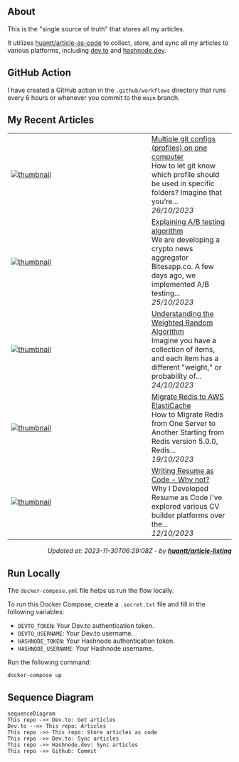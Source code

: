 ## About
This is the "single source of truth" that stores all my articles.

It utilizes [huantt/article-as-code](https://github.com/huantt/article-as-code) to collect, store, and sync all my articles to various platforms, including [dev.to](https://dev.to) and [hashnode.dev](https://hashnode.dev).

## GitHub Action
I have created a GitHub action in the `.github/workflows` directory that runs every 6 hours or whenever you commit to the `main` branch.

## My Recent Articles

<table>
        <tr>
            <td width="300px">
                <a href="https://dev.to/jacktt/multiple-git-configs-profiles-on-one-computer-2ik">
                    <img src="https://dynamic-thumbnail-dev-to.vercel.app/article/1646687/thumbnail?t=2023-11-30%2006%3a29%3a08.142004078%20%2b0000%20UTC%20m%3d%2b0.129062886" alt="thumbnail">
                </a>
            </td>
            <td>
                <a href="https://dev.to/jacktt/multiple-git-configs-profiles-on-one-computer-2ik">Multiple git configs (profiles) on one computer</a>
                <div>How to let git know which profile should be used in specific folders?   Imagine that you’re...</div>
                <div><i>26/10/2023</i></div>
            </td>
        </tr>
        <tr>
            <td width="300px">
                <a href="https://dev.to/jacktt/explaining-ab-testing-algorithm-50mf">
                    <img src="https://dynamic-thumbnail-dev-to.vercel.app/article/1645679/thumbnail?t=2023-11-30%2006%3a29%3a08.142004078%20%2b0000%20UTC%20m%3d%2b0.129062886" alt="thumbnail">
                </a>
            </td>
            <td>
                <a href="https://dev.to/jacktt/explaining-ab-testing-algorithm-50mf">Explaining A/B testing algorithm</a>
                <div>We are developing a crypto news aggregator Bitesapp.co. A few days ago, we implemented A/B testing...</div>
                <div><i>25/10/2023</i></div>
            </td>
        </tr>
        <tr>
            <td width="300px">
                <a href="https://dev.to/jacktt/understanding-the-weighted-random-algorithm-581p">
                    <img src="https://dynamic-thumbnail-dev-to.vercel.app/article/1644268/thumbnail?t=2023-11-30%2006%3a29%3a08.142004078%20%2b0000%20UTC%20m%3d%2b0.129062886" alt="thumbnail">
                </a>
            </td>
            <td>
                <a href="https://dev.to/jacktt/understanding-the-weighted-random-algorithm-581p">Understanding the Weighted Random Algorithm</a>
                <div>Imagine you have a collection of items, and each item has a different &#34;weight,&#34; or probability of...</div>
                <div><i>24/10/2023</i></div>
            </td>
        </tr>
        <tr>
            <td width="300px">
                <a href="https://dev.to/jacktt/migrate-redis-to-aws-elasticache-8bl">
                    <img src="https://dynamic-thumbnail-dev-to.vercel.app/article/1639841/thumbnail?t=2023-11-30%2006%3a29%3a08.142004078%20%2b0000%20UTC%20m%3d%2b0.129062886" alt="thumbnail">
                </a>
            </td>
            <td>
                <a href="https://dev.to/jacktt/migrate-redis-to-aws-elasticache-8bl">Migrate Redis to AWS ElastiCache</a>
                <div>How to Migrate Redis from One Server to Another   Starting from Redis version 5.0.0, Redis...</div>
                <div><i>19/10/2023</i></div>
            </td>
        </tr>
        <tr>
            <td width="300px">
                <a href="https://dev.to/jacktt/writing-resume-as-code-why-not-iab">
                    <img src="https://dynamic-thumbnail-dev-to.vercel.app/article/1632508/thumbnail?t=2023-11-30%2006%3a29%3a08.142004078%20%2b0000%20UTC%20m%3d%2b0.129062886" alt="thumbnail">
                </a>
            </td>
            <td>
                <a href="https://dev.to/jacktt/writing-resume-as-code-why-not-iab">Writing Resume as Code - Why not?</a>
                <div>Why I Developed Resume as Code   I&#39;ve explored various CV builder platforms over the...</div>
                <div><i>12/10/2023</i></div>
            </td>
        </tr>
</table>

<div align="right">

*Updated at: 2023-11-30T06:29:08Z - by **[huantt/article-listing](https://github.com/huantt/article-listing)***

</div>


## Run Locally
The `docker-compose.yml` file helps us run the flow locally.

To run this Docker Compose, create a `.secret.txt` file and fill in the following variables:
- `DEVTO_TOKEN`: Your Dev.to authentication token.
- `DEVTO_USERNAME`: Your Dev.to username.
- `HASHNODE_TOKEN`: Your Hashnode authentication token.
- `HASHNODE_USERNAME`: Your Hashnode username.

Run the following command:
```shell
docker-compose up
```

## Sequence Diagram
```mermaid
sequenceDiagram
This repo ->> Dev.to: Get articles
Dev.to -->> This repo: Articles
This repo ->> This repo: Store articles as code
This repo ->> Dev.to: Sync articles
This repo ->> Hashnode.dev: Sync articles
This repo ->> Github: Commit
```